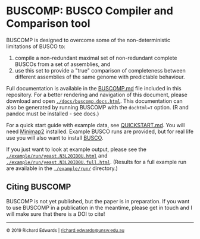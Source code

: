 # BUSCOMP: BUSCO Compiler and Comparison tool

BUSCOMP is designed to overcome some of the non-deterministic limitations of BUSCO to:

1. compile a non-redundant maximal set of non-redundant complete BUSCOs from a set of assemblies, and
2. use this set to provide a "true" comparison of completeness between different assemblies of the same genome
with predictable behaviour.

Full documentation is available in the [BUSCOMP.md](./BUSCOMP.md) file included in this repository. For a better rendering and navigation of this document, please download and open [`./docs/buscomp.docs.html`](./docs/buscomp.docs.html). This documentation can also be generated by running BUSCOMP with the `dochtml=T` option. (R and pandoc must be installed - see docs.) 

For a quick start guide with example data, see [QUICKSTART.md](./QUICKSTART.md). You will need [Minimap2](https://github.com/lh3/minimap2) installed. Example BUSCO runs are provided, but for real life use you will also want to install [BUSCO](https://busco.ezlab.org/).

If you just want to look at example output, please see the [`./example/run/yeast.N3L20ID0U.html`](https://github.com/slimsuite/buscomp/blob/master/example/run/yeast.N3L20ID0U.html) and [`./example/run/yeast.N3L20ID0U.full.html`](https://github.com/slimsuite/buscomp/blob/master/example/run/yeast.N3L20ID0U.full.html). (Results for a full example run are available in the [`./example/run/`](./example/run/) directory.)

## Citing BUSCOMP

BUSCOMP is not yet published, but the paper is in preparation. If you want to use BUSCOMP in a publication in the meantime, please get in touch and I will make sure that there is a DOI to cite!

---

<small>&copy; 2019 Richard Edwards | richard.edwards@unsw.edu.au</small>
